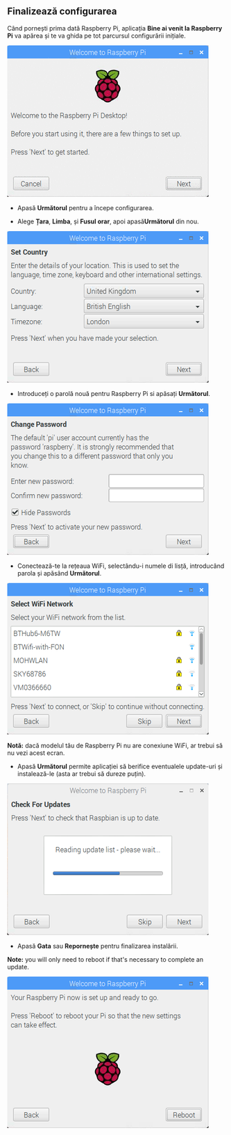 ## Finalizează configurarea

Când pornești prima dată Raspberry Pi, aplicația **Bine ai venit la Raspberry Pi** va apărea și te va ghida pe tot parcursul configurării inițiale.

![pi wizard](images/piwiz.gif)

+ Apasă **Următorul** pentru a începe configurarea.

+ Alege **Țara**, **Limba**, și **Fusul orar**, apoi apasă**Următorul** din nou.

![pi wizard country](images/piwiz2.PNG)

+ Introduceți o parolă nouă pentru Raspberry Pi si apăsați **Următorul**.

![pi wizard password](images/piwiz3.PNG)

+ Conectează-te la rețeaua WiFi, selectându-i numele di lisță, introducând parola și apăsând **Următorul**.

![pi wizard wifi](images/piwiz4.PNG)

**Notă:** dacă modelul tău de Raspberry Pi nu are conexiune WiFi, ar trebui să nu vezi acest ecran.

+ Apasă **Următorul** permite aplicației să berifice eventualele update-uri și instalează-le (asta ar trebui să dureze puțin).

![pi wizard updating](images/piwiz6.PNG)

+ Apasă **Gata** sau **Repornește** pentru finalizarea instalării.

**Note:** you will only need to reboot if that's necessary to complete an update.

![pi wizard complete](images/piwiz7.PNG)